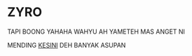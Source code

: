 # ZYRO

  TAPI BOONG YAHAHA WAHYU AH YAMETEH MAS ANGET NI 


  MENDING [KESINI](https://t.me/bokepterbaru2) DEH BANYAK ASUPAN
